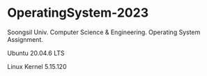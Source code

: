 # OperatingSystem-2023

Soongsil Univ. Computer Science & Engineering. Operating System Assignment.


Ubuntu 20.04.6 LTS

Linux Kernel 5.15.120
